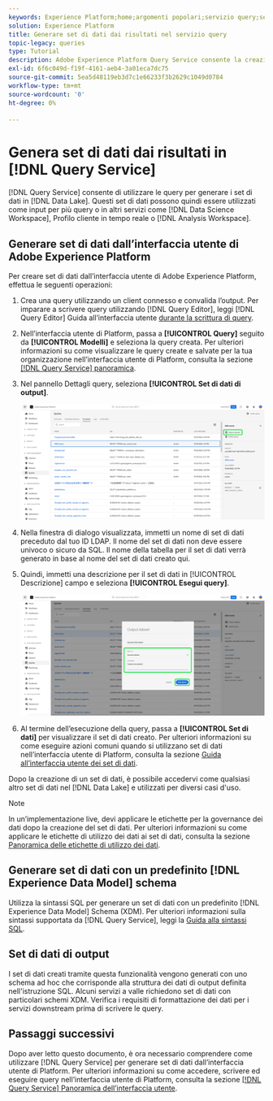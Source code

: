 ```yaml
---
keywords: Experience Platform;home;argomenti popolari;servizio query;servizio query;generare set di dati;generare set di dati;creare set di dati;
solution: Experience Platform
title: Generare set di dati dai risultati nel servizio query
topic-legacy: queries
type: Tutorial
description: Adobe Experience Platform Query Service consente la creazione di set di dati dall’interfaccia utente. Dopo la creazione di un set di dati, è possibile accedervi come qualsiasi altro set di dati nel Data Lake e utilizzarlo per diversi casi d’uso.
exl-id: 6f6c049d-f19f-4161-aeb4-3a01eca7dc75
source-git-commit: 5ea5d48119eb3d7c1e66233f3b2629c1049d0784
workflow-type: tm+mt
source-wordcount: '0'
ht-degree: 0%

---
```


# Genera set di dati dai risultati in [!DNL Query Service]

[!DNL Query Service] consente di utilizzare le query per generare i set di dati in [!DNL Data Lake]. Questi set di dati possono quindi essere utilizzati come input per più query o in altri servizi come [!DNL Data Science Workspace], Profilo cliente in tempo reale o [!DNL Analysis Workspace].

## Generare set di dati dall’interfaccia utente di Adobe Experience Platform

Per creare set di dati dall’interfaccia utente di Adobe Experience Platform, effettua le seguenti operazioni:

1. Crea una query utilizzando un client connesso e convalida l’output. Per imparare a scrivere query utilizzando [!DNL Query Editor], leggi [!DNL Query Editor] Guida all’interfaccia utente [durante la scrittura di query](./user-guide.md#writing-queries).

2. Nell’interfaccia utente di Platform, passa a **[!UICONTROL Query]** seguito da **[!UICONTROL Modelli]** e seleziona la query creata. Per ulteriori informazioni su come visualizzare le query create e salvate per la tua organizzazione nell’interfaccia utente di Platform, consulta la sezione [[!DNL Query Service] panoramica](./overview.md#browse).

3. Nel pannello Dettagli query, seleziona **[!UICONTROL Set di dati di output]**.

   ![La scheda Modelli dell&#39;area di lavoro Query con Seleziona set di dati di output evidenziato.](../images/ui/create-datasets/output-dataset.png)

4. Nella finestra di dialogo visualizzata, immetti un nome di set di dati preceduto dal tuo ID LDAP. Il nome del set di dati non deve essere univoco o sicuro da SQL. Il nome della tabella per il set di dati verrà generato in base al nome del set di dati creato qui.

5. Quindi, immetti una descrizione per il set di dati in [!UICONTROL Descrizione] campo e seleziona **[!UICONTROL Esegui query]**.

   ![Finestra di dialogo del set di dati di output con i dettagli del set di dati ed esecuzione della query evidenziata](../images/ui/create-datasets/run-query.png)

6. Al termine dell’esecuzione della query, passa a **[!UICONTROL Set di dati]** per visualizzare il set di dati creato. Per ulteriori informazioni su come eseguire azioni comuni quando si utilizzano set di dati nell’interfaccia utente di Platform, consulta la sezione [Guida all’interfaccia utente dei set di dati](../../catalog/datasets/user-guide.md).

Dopo la creazione di un set di dati, è possibile accedervi come qualsiasi altro set di dati nel [!DNL Data Lake] e utilizzati per diversi casi d&#39;uso.

>[!NOTE]
>
>In un’implementazione live, devi applicare le etichette per la governance dei dati dopo la creazione del set di dati. Per ulteriori informazioni su come applicare le etichette di utilizzo dei dati ai set di dati, consulta la sezione [Panoramica delle etichette di utilizzo dei dati](../../data-governance/labels/overview.md).

## Generare set di dati con un predefinito [!DNL Experience Data Model] schema

Utilizza la sintassi SQL per generare un set di dati con un predefinito [!DNL Experience Data Model] Schema (XDM). Per ulteriori informazioni sulla sintassi supportata da [!DNL Query Service], leggi la [Guida alla sintassi SQL](../sql/syntax.md#create-table-as-select).

## Set di dati di output

I set di dati creati tramite questa funzionalità vengono generati con uno schema ad hoc che corrisponde alla struttura dei dati di output definita nell&#39;istruzione SQL. Alcuni servizi a valle richiedono set di dati con particolari schemi XDM. Verifica i requisiti di formattazione dei dati per i servizi downstream prima di scrivere le query.

## Passaggi successivi

Dopo aver letto questo documento, è ora necessario comprendere come utilizzare [!DNL Query Service] per generare set di dati dall’interfaccia utente di Platform. Per ulteriori informazioni su come accedere, scrivere ed eseguire query nell’interfaccia utente di Platform, consulta la sezione [[!DNL Query Service] Panoramica dell’interfaccia utente](./overview.md).
